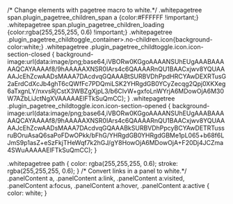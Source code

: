 /* Change elements with pagetree macro to white.*/
.whitepagetree span.plugin_pagetree_children_span a {color:#FFFFFF !important;}
.whitepagetree span.plugin_pagetree_children_loading {color:rgba(255,255,255, 0.6) !important;}
.whitepagetree .plugin_pagetree_childtoggle_container>.no-children.icon{background-color:white;}
.whitepagetree .plugin_pagetree_childtoggle.icon.icon-section-closed
{
    background-image:url(data:image/png;base64,iVBORw0KGgoAAAANSUhEUgAAABAAAAAQCAYAAAAf8/9hAAAAAXNSR0IArs4c6QAAAARnQU1BAACxjwv8YQUAAAAJcEhZcwAADsMAAA7DAcdvqGQAAABtSURBVDhPpdHRCYAwDEXRTusG2aErdCdXcJb4ghT6cQWfFc7PDQmiLSK2YHRgdGB0YCyZecqg2Qpj0XKXeg6aTxgnLY/nxvsRjCstX3WBZgXjpL3/b6ClvW+gxfoLnWYrjA6MDowOjA6M30W7AZbLiJctNgXVAAAAAElFTkSuQmCC);
}
.whitepagetree .plugin_pagetree_childtoggle.icon.icon-section-opened
{
	background-image:url(data:image/png;base64,iVBORw0KGgoAAAANSUhEUgAAABAAAAAQCAYAAAAf8/9hAAAAAXNSR0IArs4c6QAAAARnQU1BAACxjwv8YQUAAAAJcEhZcwAADsMAAA7DAcdvqGQAAABkSURBVDhPpcyBCYAwDETRTussruBOruAsaQ6saPoFDwOPkk/bFhG/YHRgdGB0YHRgdGBMe1pL065+b68f6LJmS9p1asZ+eSzFkjTHeWqf7k2hGJ/gY8HowOjA6MDowOjA+F20Dj4JCZma4SWuAAAAAElFTkSuQmCC);
}

.whitepagetree path {
    color: rgba(255,255,255, 0.6);
    stroke: rgba(255,255,255, 0.6);
}
/* Convert links in a panel to white.*/
.panelContent  a, .panelContent  a:link, .panelContent  a:visited, .panelContent  a:focus, .panelContent  a:hover, .panelContent  a:active {
    color: white;
}
